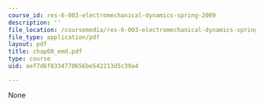 ```yaml
---
course_id: res-6-003-electromechanical-dynamics-spring-2009
description: ''
file_location: /coursemedia/res-6-003-electromechanical-dynamics-spring-2009/aef7d6f8334770656be542213d5c39a4_chap08_emd.pdf
file_type: application/pdf
layout: pdf
title: chap08_emd.pdf
type: course
uid: aef7d6f8334770656be542213d5c39a4

---
```

None